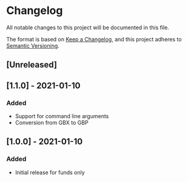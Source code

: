 # Changelog
All notable changes to this project will be documented in this file.

The format is based on [Keep a Changelog](https://keepachangelog.com/en/1.0.0/),
and this project adheres to [Semantic Versioning](https://semver.org/spec/v2.0.0.html).
## [Unreleased]

## [1.1.0] - 2021-01-10
### Added
- Support for command line arguments
- Conversion from GBX to GBP
## [1.0.0] - 2021-01-10
### Added
- Initial release for funds only